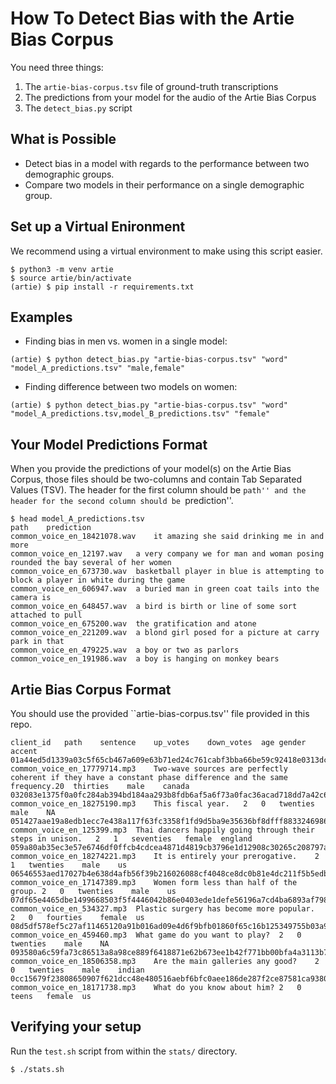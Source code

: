 # How To Detect Bias with the Artie Bias Corpus

You need three things:

1. The `artie-bias-corpus.tsv` file of ground-truth transcriptions
2. The predictions from your model for the audio of the Artie Bias Corpus
3. The `detect_bias.py` script

## What is Possible

- Detect bias in a model with regards to the performance between two demographic groups.
- Compare two models in their performance on a single demographic group.


## Set up a Virtual Enironment

We recommend using a virtual environment to make using this script easier.

```
$ python3 -m venv artie
$ source artie/bin/activate
(artie) $ pip install -r requirements.txt
```


## Examples

- Finding bias in men vs. women in a single model:

```
(artie) $ python detect_bias.py "artie-bias-corpus.tsv" "word" "model_A_predictions.tsv" "male,female"
```

- Finding difference between two models on women:

```
(artie) $ python detect_bias.py "artie-bias-corpus.tsv" "word" "model_A_predictions.tsv,model_B_predictions.tsv" "female"
```


## Your Model Predictions Format

When you provide the predictions of your model(s) on the Artie Bias Corpus, those files should be two-columns and contain Tab Separated Values (TSV). The header for the first column should be ``path'' and the header for the second column should be ``prediction''.

```
$ head model_A_predictions.tsv
path	prediction
common_voice_en_18421078.wav	it amazing she said drinking me in and more
common_voice_en_12197.wav	a very company we for man and woman posing rounded the bay several of her women
common_voice_en_673730.wav	basketball player in blue is attempting to block a player in white during the game
common_voice_en_606947.wav	a buried man in green coat tails into the camera is
common_voice_en_648457.wav	a bird is birth or line of some sort attached to pull
common_voice_en_675200.wav	the gratification and atone
common_voice_en_221209.wav	a blond girl posed for a picture at carry park in that
common_voice_en_479225.wav	a boy or two as parlors
common_voice_en_191986.wav	a boy is hanging on monkey bears
```

## Artie Bias Corpus Format

You should use the provided ``artie-bias-corpus.tsv'' file provided in this repo.

```
client_id	path	sentence	up_votes	down_votes	age	gender	accent
01a44ed5d1339a03c5f65cb467a609e63b71ed24c761cabf3bba66be59c92418e0313dce376ec5e11d6b209f9314ffd3bd8ff629e559dddb9911bc4cb13f9b9f	common_voice_en_17779714.mp3	Two-wave sources are perfectly coherent if they have a constant phase difference and the same frequency.20	thirties	male	canada
032083e1375f0a0fc284ab394bd184aa293b8fdb6af5a6f73a0fac36acad718dd7a42c682e3b8b323d901afbd749cfc261877ca94ab3a7df1e68ef8f92124e75	common_voice_en_18275190.mp3	This fiscal year.	2	0	twenties	male	NA
051427aae19a8edb1ecc7e438a117f63fc3358f1fd9d5ba9e35636bf8dfff88332469860d6c192fb09d67eaf614ca6916b0405adb4becfce54c8f274da1e999c	common_voice_en_125399.mp3	Thai dancers happily going through their steps in unison.	2	1	seventies	female	england
059a80ab35ec3e57e6746df0ffcb4cdcea4871d4819cb3796e1d12908c30265c208797a64e62c60509eeece846b775248462b6d0b57c8d7ae74f056fdacdfd6d	common_voice_en_18274221.mp3	It is entirely your prerogative.	2	1	twenties	male	us
06546553aed17027b4e638d4afb56f39b216026088cf4048ce8dc0b81e4dc211f5b5edbd1d78c5c63394d844db1f0a361ca8a9ed79f2fb2d8dd4a50fedea7fa4	common_voice_en_17147389.mp3	Women form less than half of the group.	2	0	twenties	male	us
07df65e4465dbe1499668503f5f4446042b86e0403ede1defe56196a7cd4ba6893af79881a15b481384338c24e5e9dc5f3ab0f1ab8e9c5416cc1ecd6f910c58b	common_voice_en_534327.mp3	Plastic surgery has become more popular.	2	0	fourties	female	us
08d5df578ef5c27af11465120a91b016ad09e4d6f9bfb01860f65c16b125349755b03a995e9cbe07e1cf5bfdd69da45249368a2b4653350591b2f24153b12d41	common_voice_en_459460.mp3	What game do you want to play?	2	0	twenties	male	NA
093580a6c59fa73c86513a8a98ce889f6418871e62b673ee1b42f771bb00bfa4a3113b7132c114db2e9508e82470ff1c2b24596287d2b03b70d010163300006f	common_voice_en_18506358.mp3	Are the main galleries any good?	2	0	twenties	male	indian
0cc15679f23808650907f621dcc48e480516aebf6bfc0aee186de287f2ce87581ca9380529569f95fb46f885ee817d3902bb70a8f1a96b86415a59e76c356b48	common_voice_en_18171738.mp3	What do you know about him?	2	0	teens	female	us
```

## Verifying your setup

Run the `test.sh` script from within the `stats/` directory.

```
$ ./stats.sh
```